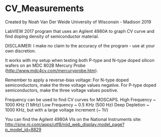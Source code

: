 # CV_Measurements
Created by Noah Van Der Weide
University of Wisconsin - Madison
2019

LabVIEW 2017 program that uses an Agilent 4980A to graph CV curve and find doping density of semiconductor material.

DISCLAIMER: I make no claim to the accuracy of the program - use at your own discretion. 

It works with my setup when testing both P-type and N-type doped silicon wafers on an MDC 802B Mercury Probe (http://www.mdc4cv.com/mercuryprobe.htm).

Remember to apply a reverse-bias voltage:
For N-type doped semiconductors, make the three voltage values negative. 
For P-type doped semiconductors, make the three voltage values positive. 

Frequency can be used to find CV curves for MOSCAPS. 
High Frequency ~ 1000 KHz (1 MHz)
Low Frequency ~ 0.5 KHz (500 Hz)
Deep Depletion ~ 1000 KHz, but with a large voltage increment (~ 1V)


You can find the Agilent 4980A VIs on the National Instruments site: http://sine.ni.com/apps/utf8/niid_web_display.model_page?p_model_id=8829



